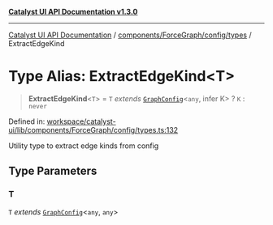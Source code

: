 [**Catalyst UI API Documentation v1.3.0**](../../../../../README.md)

---

[Catalyst UI API Documentation](../../../../../README.md) / [components/ForceGraph/config/types](../README.md) / ExtractEdgeKind

# Type Alias: ExtractEdgeKind\<T\>

> **ExtractEdgeKind**\<`T`\> = `T` _extends_ [`GraphConfig`](../interfaces/GraphConfig.md)\<`any`, infer K\> ? `K` : `never`

Defined in: [workspace/catalyst-ui/lib/components/ForceGraph/config/types.ts:132](https://github.com/TheBranchDriftCatalyst/catalyst-ui/blob/main/lib/components/ForceGraph/config/types.ts#L132)

Utility type to extract edge kinds from config

## Type Parameters

### T

`T` _extends_ [`GraphConfig`](../interfaces/GraphConfig.md)\<`any`, `any`\>
